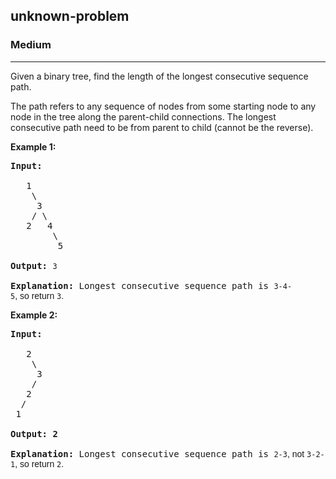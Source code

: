 <h2>unknown-problem</h2><h3>Medium</h3><hr><div><p>Given a binary tree, find the length of the longest consecutive sequence path.</p>

<p>The path refers to any sequence of nodes from some starting node to any node in the tree along the parent-child connections. The longest consecutive path need to be from parent to child (cannot be the reverse).</p>

<p><strong>Example 1:</strong></p>

<pre><strong>Input:</strong>

   1
    \
     3
    / \
   2   4
        \
         5

<strong>Output:</strong> <code>3</code>

<strong>Explanation: </strong>Longest consecutive sequence path is <code>3-4-5</code><span style="font-family: sans-serif, Arial, Verdana, &quot;Trebuchet MS&quot;;">, so return </span><code>3</code><span style="font-family: sans-serif, Arial, Verdana, &quot;Trebuchet MS&quot;;">.</span></pre>

<p><strong>Example 2:</strong></p>

<pre><strong>Input:

</strong>   2
    \
     3
    / 
   2    
  / 
 1

<strong>Output: 2 

Explanation: </strong>Longest consecutive sequence path is <code>2-3</code><span style="font-family: sans-serif, Arial, Verdana, &quot;Trebuchet MS&quot;;">, not </span><code>3-2-1</code><span style="font-family: sans-serif, Arial, Verdana, &quot;Trebuchet MS&quot;;">, so return </span><code>2</code><span style="font-family: sans-serif, Arial, Verdana, &quot;Trebuchet MS&quot;;">.</span></pre></div>
